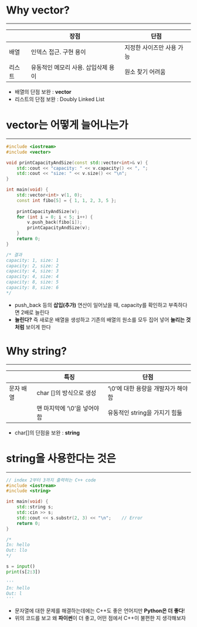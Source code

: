 # Why vector?
---

|  | 장점 | 단점 |
| --- | --- | --- |
| 배열 | 인덱스 접근. 구현 용이 | 지정한 사이즈만 사용 가능 |
| 리스트 | 유동적인 메모리 사용. 삽입삭제 용이 | 원소 찾기 어려움 |
- 배열의 단점 보완 : **vector**
- 리스트의 단점 보완 : Doubly Linked List

# vector는 어떻게 늘어나는가
---
```cpp
#include <iostream>
#include <vector>

void printCapacityAndSize(const std::vector<int>& v) {
    std::cout << "capacity: " << v.capacity() << ", ";
    std::cout << "size: " << v.size() << "\n";
}

int main(void) {
    std::vector<int> v(1, 0);
    const int fibo[5] = { 1, 1, 2, 3, 5 };
    
    printCapacityAndSize(v);
    for (int i = 0; i < 5; i++) {
        v.push_back(fibo[i]);
        printCapacityAndSize(v);
    }
    return 0;
}

/* 결과
capacity: 1, size: 1
capacity: 2, size: 2
capacity: 4, size: 3
capacity: 4, size: 4
capacity: 8, size: 5
capacity: 8, size: 6
*/
```

- push_back 등의 **삽입(추가)** 연산이 일어났을 때, capacity를 확인하고 부족하다면 2배로 늘린다
- **늘린다?**
즉 새로운 배열을 생성하고 기존의 배열의 원소를 모두 집어 넣어 **늘리는 것처럼** 보이게 한다

# Why string?
---
|  | 특징 | 단점 |
| --- | --- | --- |
| 문자 배열 | char []의 방식으로 생성| ‘\0’에 대한 용량을 개발자가 해야함|
|           |맨 마지막에 ‘\0’을 넣어야 함 | 유동적인 string을 가지기 힘듦 |
- char[]의 단점을 보완 : **string**


# string을 사용한다는 것은
---
```cpp
// index 2부터 3까지 출력하는 C++ code
#include <iostream>
#include <string>

int main(void) {
    std::string s;
    std::cin >> s;
    std::cout << s.substr(2, 3) << "\n";    // Error
    return 0;
}

/*
In: hello
Out: llo
*/
```

```python
s = input()
print(s[2:3])

'''
In: hello
Out: l
'''
```

- 문자열에 대한 문제를 해결하는데에는 C++도 좋은 언어지만 **Python은 더 좋다**!
- 위의 코드를 보고 왜 **파이썬**이 더 좋고, 어떤 점에서 C++이 불편한 지 생각해보자
